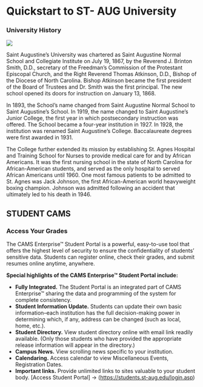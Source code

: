# Quickstart to ST- AUG University

### University History

![](https://i.pinimg.com/564x/0f/a3/89/0fa389520bcc7c769ac62e1e92788f01.jpg
)

Saint Augustine’s University was chartered as Saint Augustine Normal School and Collegiate Institute on July 19, 1867, by the Reverend J. Brinton Smith, D.D., secretary of the Freedman’s Commission of the Protestant Episcopal Church, and the Right Reverend Thomas Atkinson, D.D., Bishop of the Diocese of North Carolina. Bishop Atkinson became the first president of the Board of Trustees and Dr. Smith was the first principal. The new school opened its doors for instruction on January 13, 1868.

In 1893, the School’s name changed from Saint Augustine Normal School to Saint Augustine’s School. In 1919, the name changed to Saint Augustine’s Junior College, the first year in which postsecondary instruction was offered. The School became a four-year institution in 1927. In 1928, the institution was renamed Saint Augustine’s College. Baccalaureate degrees were first awarded in 1931.

The College further extended its mission by establishing St. Agnes Hospital and Training School for Nurses to provide medical care for and by African Americans. It was the first nursing school in the state of North Carolina for African-American students, and served as the only hospital to served African Americans until 1960. One most famous patients to be admitted to St. Agnes was Jack Johnson, the first African-American world heavyweight boxing champion. Johnson was admitted following an accident that ultimately led to his death in 1946.

## STUDENT CAMS

### Access Your Grades
The CAMS Enterprise™ Student Portal is a powerful, easy-to-use tool that offers the highest level of security to ensure the confidentiality of students’ sensitive data. Students can register online, check their grades, and submit resumes online anytime, anywhere.

__Special highlights of the CAMS Enterprise™ Student Portal include:__

- __Fully Integrated.__ The Student Portal is an integrated part of CAMS Enterprise™ sharing the data and programming of the system for complete consistency.
- __Student Information Update.__ Students can update their own basic information–each institution has the full decision-making power in determining which, if any, address can be changed (such as local, home, etc.).
- __Student Directory.__ View student directory online with email link readily available. (Only those students who have provided the appropriate release information will appear in the directory.)
- __Campus News.__ View scrolling news specific to your institution.
- __Calendaring.__ Access calendar to view Miscellaneous Events, Registration Dates.
- __Important links.__ Provide unlimited links to sites valuable to your student body.
[Access Student Portal] → (https://students.st-aug.edu/login.asp)
